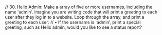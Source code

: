 // 30. Hello Admin: Make a array of five or more usernames, including the name 'admin'. Imagine you are writing code that will print a greeting to each user after they log in to a website. Loop through the array, and print a greeting to each user:
// • If the username is 'admin', print a special greeting, such as Hello admin, would you like to see a status report?
